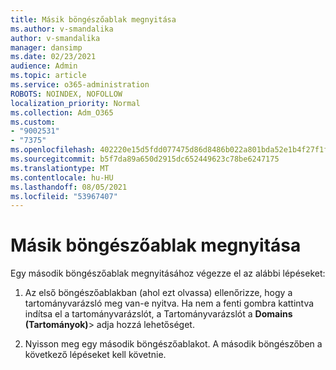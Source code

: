 ```yaml
---
title: Másik böngészőablak megnyitása
ms.author: v-smandalika
author: v-smandalika
manager: dansimp
ms.date: 02/23/2021
audience: Admin
ms.topic: article
ms.service: o365-administration
ROBOTS: NOINDEX, NOFOLLOW
localization_priority: Normal
ms.collection: Adm_O365
ms.custom:
- "9002531"
- "7375"
ms.openlocfilehash: 402220e15d5fdd077475d86d8486b022a801bda52e1b4f27f1fa385f31316f39
ms.sourcegitcommit: b5f7da89a650d2915dc652449623c78be6247175
ms.translationtype: MT
ms.contentlocale: hu-HU
ms.lasthandoff: 08/05/2021
ms.locfileid: "53967407"
---
```

# <a name="open-a-second-browser-window"></a>Másik böngészőablak megnyitása

Egy második böngészőablak megnyitásához végezze el az alábbi lépéseket:

1. Az első böngészőablakban (ahol ezt olvassa) ellenőrizze, hogy a tartományvarázsló meg van-e nyitva. Ha nem a fenti gombra kattintva indítsa el a tartományvarázslót, a Tartományvarázslót a **Domains (Tartományok)**> adja hozzá lehetőséget.

2. Nyisson meg egy második böngészőablakot. A második böngészőben a következő lépéseket kell követnie.
